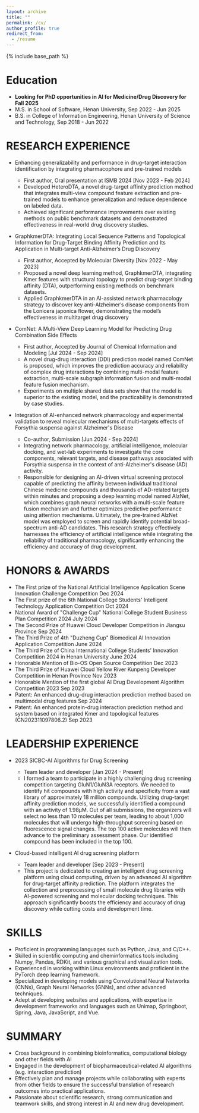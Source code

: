 ```yaml
---
layout: archive
title: ""
permalink: /cv/
author_profile: true
redirect_from:
  - /resume
---
```


{% include base_path %}

Education
======
* **Looking for PhD opportunities in AI for Medicine/Drug Discovery for Fall 2025**
* M.S. in School of Software, Henan University, Sep 2022 - Jun 2025
* B.S. in College of Information Engineering, Henan University of Science and Technology, Sep 2018 - Jun 2022

RESEARCH EXPERIENCE
======
* Enhancing generalizability and performance in drug–target interaction identification by
integrating pharmacophore and pre-trained models
  * First author, Oral presentation at ISMB 2024 [Nov 2023 - Feb 2024]
  * Developed HeteroDTA, a novel drug-target affinity prediction method that integrates multi-view compound feature extraction and pre-trained models to enhance generalization and reduce dependence on labeled data.
  * Achieved significant performance improvements over existing methods on public benchmark datasets and demonstrated effectiveness in real-world drug discovery studies.

* GraphkmerDTA: Integrating Local Sequence Patterns and Topological Information for Drug-Target Binding Affinity Prediction and Its Application in Multi-target Anti-Alzheimer’s Drug
Discovery
  * First author, Accepted by Molecular Diversity [Nov 2022 - May 2023]
  * Proposed a novel deep learning method, GraphkmerDTA, integrating Kmer features with structural topology to predict
drug-target binding affinity (DTA), outperforming existing methods on benchmark datasets.
  * Applied GraphkmerDTA in an AI-assisted network pharmacology strategy to discover key anti-Alzheimer’s disease
components from the Lonicera japonica flower, demonstrating the model’s effectiveness in multitarget drug discovery

* ComNet: A Multi-View Deep Learning Model for Predicting Drug Combination Side Effects
  * First author, Accepted by Journal of Chemical Information and Modeling  [Jul 2024 - Sep 2024]
  * A novel drug-drug interaction (DDI) prediction model named ComNet is proposed, which improves the prediction
accuracy and reliability of complex drug interactions by combining multi-modal feature extraction, multi-scale subgraph
information fusion and multi-modal feature fusion mechanism.
  * Experiments on multiple shared data sets show that the model is superior to the existing model, and the practicability is demonstrated by case studies.

* Integration of AI-enhanced network pharmacology and experimental validation to reveal molecular mechanisms of multi-targets effects of Forsythia suspensa against Alzheimer's Disease
  * Co-author, Submission [Jun 2024 - Sep 2024]
  * Integrating network pharmacology, artificial intelligence, molecular docking, and wet-lab experiments to investigate the core components, relevant targets, and disease pathways associated with Forsythia suspensa in the context of anti-Alzheimer's disease (AD) activity.
  * Responsible for designing an AI-driven virtual screening protocol capable of predicting the affinity between individual traditional Chinese medicine compounds and thousands of AD-related targets within minutes and proposing a deep learning model named AlzNet, which combines graph neural networks with a multi-scale feature fusion mechanism and further optimizes predictive performance using attention mechanisms. Ultimately, the pre-trained AlzNet model was employed to screen and rapidly identify potential broad-spectrum anti-AD candidates. This research strategy effectively harnesses the efficiency of artificial intelligence while integrating the reliability of traditional pharmacology, significantly enhancing the efficiency and accuracy of drug development.
  
HONORS & AWARDS
======
- The First prize of the National Artificial Intelligence Application Scene Innovation Challenge Competition Dec 2024
- The First prize of the 6th National College Students' Intelligent Technology Application Competition Oct 2024
- National Award of "Challenge Cup" National College Student Business Plan Competition 2024 July 2024
- The Second Prize of Huawei Cloud Developer Competition in Jiangsu Province Sep 2024
- The Third Prize of 4th "Duzheng Cup" Biomedical AI Innovation Application Competition June 2024
- The Third Prize of China International College Students’ Innovation Competition 2024 in Henan University June 2024
- Honorable Mention of Bio-OS Open Source Competition Dec 2023
- The Third Prize of Huawei Cloud Yellow River Kunpeng Developer Competition in Henan Province Nov 2023
- Honorable Mention of the first global AI Drug Development Algorithm Competition 2023 Sep 2023
- Patent: An enhanced drug-drug interaction prediction method based on multimodal drug features Sep 2024
- Patent: An enhanced protein-drug interaction prediction method and system based on integrated Kmer and topological features (CN202311097806.2) Sep 2023

LEADERSHIP EXPERIENCE
======

- 2023 SICBC-AI Algorithms for Drug Screening
  - Team leader and developer [Jan 2024 - Present]
  - I formed a team to participate in a highly challenging drug screening competition targeting GluN1/GluN3A receptors. We
needed to identify hit compounds with high activity and specificity from a vast library of approximately 18 million
compounds. Utilizing drug-target affinity prediction models, we successfully identified a compound with an activity of
1.98μM. Out of all submissions, the organizers will select no less than 10 molecules per team, leading to about 1,000
molecules that will undergo high-throughput screening based on fluorescence signal changes. The top 100 active
molecules will then advance to the preliminary assessment phase. Our identified compound has been included in the top 100.

- Cloud-based intelligent AI drug screening platform
  - Team leader and developer [Sep 2023 - Present]
  - This project is dedicated to creating an intelligent drug screening platform using cloud computing, driven by
an advanced AI algorithm for drug-target affinity prediction. The platform integrates the collection and preprocessing of
small molecule drug libraries with AI-powered screening and molecular docking techniques. This approach significantly
boosts the efficiency and accuracy of drug discovery while cutting costs and development time.
  
SKILLS
======
- Proficient in programming languages such as Python, Java, and C/C++.
- Skilled in scientific computing and cheminformatics tools including Numpy, Pandas, RDKit, and various graphical and
visualization tools.
- Experienced in working within Linux environments and proficient in the PyTorch deep learning framework.
- Specialized in developing models using Convolutional Neural Networks (CNNs), Graph Neural Networks (GNNs), and
other advanced techniques.
- Adept at developing websites and applications, with expertise in development frameworks and languages such as Unimap, Springboot, Spring, Java, JavaScript, and Vue.

SUMMARY
======
- Cross background in combining bioinformatics, computational biology and other fields with AI
- Engaged in the development of biopharmaceutical-related AI algorithms (e.g. interaction prediction)
- Effectively plan and manage projects while collaborating with experts from other fields to ensure the successful translation of research outcomes into practical applications.
- Passionate about scientific research, strong communication and teamwork skills, and strong interest in AI and new drug development.